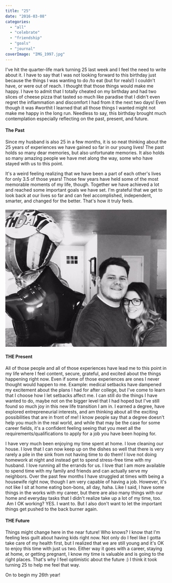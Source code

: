 ```yaml
---
title: "25"
date: "2016-03-08"
categories: 
  - "all"
  - "celebrate"
  - "friendship"
  - "goals"
  - "journal"
coverImage: "IMG_1997.jpg"
---
```


I've hit the quarter-life mark turning 25 last week and I feel the need to write about it. I have to say that I was not looking forward to this birthday just because the things I was wanting to do /to eat (but for reals!) I couldn't have, or were out of reach. I thought that those things would make me happy. I have to admit that I totally cheated on my birthday and had two slices of cheese pizza that tasted so much like paradise that I didn't even regret the inflammation and discomfort I had from it the next two days! Even though it was #worthit I learned that all those things I wanted might not make me happy in the long run. Needless to say, this birthday brought much contemplation especially reflecting on the past, present, and future.

#### The Past

Since my husband is also 25 in a few months, it is so neat thinking about the 25 years of experiences we have gained so far in our young lives! The past holds so many dear memories, but also unfortunate memories. It also holds so many amazing people we have met along the way, some who have stayed with us to this point.

It's a weird feeling realizing that we have been a part of each other's lives for only 3.5 of those years! Those few years have held some of the most memorable moments of my life, though. Together we have achieved a lot and reached some important goals we have set. I'm grateful that we get to look back at our lives so far and can feel accomplished, independent, smarter, and changed for the better. That's how it truly feels.

#### ![feeling 25, 25, turning 25, 25 years old, newlywed, 25 year old newlywed, married 25, marriage advice, reflection at 25, accomplishments at 25, marriage help, awesome parts of marriage, love, newlyweds, newlywed life, when to have kids](/images/IMG_1001.jpg)

#### THE Present

All of those people and all of those experiences have lead me to this point in my life where I feel content, secure, grateful, and excited about the things happening right now. Even if some of those experiences are ones I never thought would happen to me. Example: medical setbacks have dampened my excitement about the plans I had for after college, but I've come to learn that I choose how I let setbacks affect me. I can still do the things I have wanted to do, maybe not on the bigger level that I had hoped but I've still found so much joy in this new life transition I am in. I earned a degree, have explored entrepreneurial interests, and am thinking about all the exciting possibilities that are in front of me! I know people say that a degree doesn't help you much in the real world, and while that may be the case for some career fields, it's a confident feeling seeing that you meet all the requirements/qualifications to apply for a job you have been hoping for.

I have very much been enjoying my time spent at home. I love cleaning our house. I love that I can now keep up on the dishes so well that there is very rarely a pile in the sink from not having time to do them! I love not doing homework at night and instead get to spend stress-free time with my husband. I love running all the errands for us. I love that I am more available to spend time with my family and friends and can actually serve my neighbors. Over the past few months I have struggled at times with being a housewife right now, though I am very capable of having a job. However, it's not like I sit at home eating bon-bons, all day, haha. Like I said, I have some things in the works with my career, but there are also many things with our home and everyday tasks that I didn't realize take up a lot of my time, too.  Am I OK working? YES. I want to. But I also don't want to let the important things get pushed to the back burner again.

#### THE Future

Things might change here in the near future! Who knows? I know that I'm feeling less guilt about having kids right now. Not only do I feel like I gotta take care of my health first, but I realized that we are still young and it's OK to enjoy this time with just us two. Either way it goes with a career, staying at home, or getting pregnant, I know my time is valuable and is going to the right places. That's why I feel optimistic about the future :) I think it took turning 25 to help me feel that way.

On to begin my 26th year!
